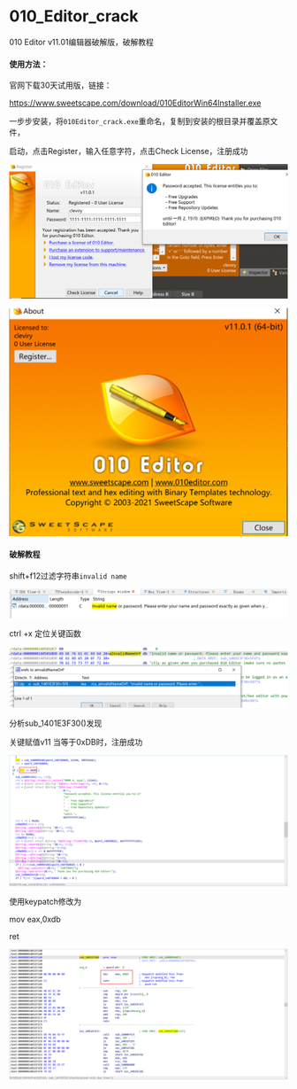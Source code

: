 # 010_Editor_crack
010 Editor v11.01编辑器破解版，破解教程

#### 使用方法：

官网下载30天试用版，链接：

https://www.sweetscape.com/download/010EditorWin64Installer.exe

一步步安装，将`010Editor_crack.exe`重命名，复制到安装的根目录并覆盖原文件，

启动，点击Register，输入任意字符，点击Check License，注册成功

![image-20210508104423061](img/image-20210508104423061.png)

![image-20210508104445279](img/image-20210508104445279.png)

#### 破解教程

shift+f12过滤字符串`invalid name`  

![image-20210508105413251](img/image-20210508105413251.png)

ctrl +x 定位关键函数

![image-20210508105447213](img/image-20210508105447213.png)

分析sub_1401E3F30()发现

关键赋值v11  当等于0xDB时，注册成功

![img](img/1618815351854-87713558-0da3-4e84-b167-9b1bc71cd143.png)

使用keypatch修改为

mov eax,0xdb

ret

![img](img/1618815933898-6d6544c6-8199-4e5b-81ac-57c67d3c073f.png)


